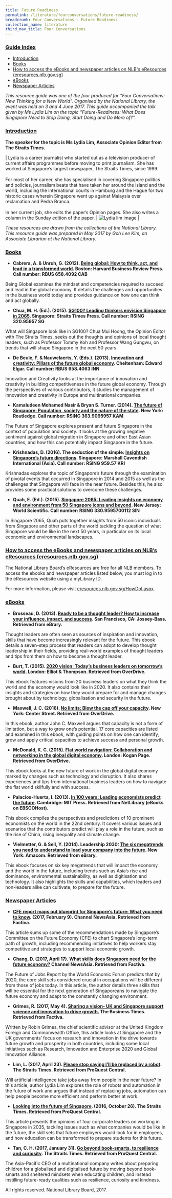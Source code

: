 ```yaml
---
title: Future Readiness
permalink: /literature/fourconversations/future-readiness/
breadcrumb: Four Conversations - Future Readiness
collection_name: literature
third_nav_title: Four Conversations
---
```


### <u>Guide Index</u>

* [Introduction](#introduction)
* [Books](#books)
* [How to access the eBooks and newspaper articles on NLB's eResources (eresources.nlb.gov.sg)](#how-to-access-the-ebooks-and-newspaper-articles-on-nlbs-eresources-eresources-nlb-gov-sg)
* [eBooks](#ebooks)
* [Newspaper Articles](#newspaper-articles)

_This resource guide was one of the four produced for “Four Conversations: New Thinking for a New World”. Organised by the National Library, the event was held on 3 and 4 June 2017. This guide accompanied the talk given by Ms Lydia Lim on the topic “Future-Readiness: What Does Singapore Need to Stop Doing, Start Doing and Do More of?”._

### <u>Introduction</u>
 

**The speaker for the topic is Ms Lydia Lim, Associate Opinion Editor from The Straits Times.**

| Lydia is a career journalist who started out as a television producer of current affairs programmes before moving to print journalism. She has worked at Singapore’s largest newspaper, The Straits Times, since 1999. <br><br> For most of her career, she has specialised in covering Singapore politics and policies, journalism beats that have taken her around the island and the world, including the international courts in Hamburg and the Hague for two historic cases wherein Singapore went up against Malaysia over reclamation and Pedra Branca. <br><br> In her current job, she edits the paper’s Opinion pages. She also writes a column in the Sunday edition of the paper. | ![Lydia lim image](/images/literature/fourconversations/Lydia-Lim.jpg) |

_These resources are drawn from the collections of the National Library. This resource guide was prepared in May 2017 by Goh Lee Kim, an Associate Librarian at the National Library._


### <u>Books</u>

* **Cabrera, A. & Unruh, G. (2012). [Being global: How to think, act, and lead in a transformed world](http://eservice.nlb.gov.sg/item_holding_s.aspx?bid=14325502). Boston: Harvard Business Review Press. Call number: RBUS 658.4092 CAB**

Being Global examines the mindset and competencies required to succeed and lead in the global economy. It details the challenges and opportunities in the business world today and provides guidance on how one can think and act globally.
 

* **Chua, M. H. (Ed.). (2015). [SG100? Leading thinkers envision Singapore in 2065](http://eservice.nlb.gov.sg/item_holding_s.aspx?bid=202246459). Singapore: Straits Times Press. Call number: RSING 320.95957 SG**

What will Singapore look like in SG100? Chua Mui Hoong, the Opinion Editor with The Straits Times, seeks out the thoughts and opinions of local thought leaders, such as Professor Tommy Koh and Professor Wang Gungwu, on trends that will shape Singapore in the next 50 years.
 

* **De Beule, F. & Nauwelaerts, Y. (Eds.). (2013). [Innovation and creativity: Pillars of the future global economy](http://eservice.nlb.gov.sg/item_holding_s.aspx?bid=200149726). Cheltenham: Edward Elgar. Call number: RBUS 658.4063 INN**

Innovation and Creativity looks at the importance of innovation and creativity in building competitiveness in the future global economy. Through the perspectives of various contributors, it studies the management of innovation and creativity in Europe and multinational companies.
 

* **Kamaludeen Mohamed Nasir & Bryan S. Turner. (2014). [The future of Singapore: Population, society and the nature of the state](http://eservice.nlb.gov.sg/item_holding_s.aspx?bid=200784630). New York: Routledge. Call number: RSING 363.9095957 KAM**

The Future of Singapore explores present and future Singapore in the context of population and society. It looks at the growing negative sentiment against global migration in Singapore and other East Asian countries, and how this can potentially impact Singapore in the future.
 

* **Krishnadas, D. (2016). The seduction of the simple: [Insights on Singapore’s future directions](http://eservice.nlb.gov.sg/item_holding_s.aspx?bid=200784630). Singapore: Marshall Cavendish International (Asia). Call number: RSING 959.57 KRI**

Krishnadas explores the topic of Singapore’s future through the examination of pivotal events that occurred in Singapore in 2014 and 2015 as well as the challenges that Singapore will face in the near future. Besides this, he also provides some practical solutions to overcome these challenges.
 

* **Quah, E. (Ed.). (2015). [Singapore 2065: Leading insights on economy and environment from 50 Singapore icons and beyond](http://eservice.nlb.gov.sg/item_holding_s.aspx?bid=201608285). New Jersey: World Scientific. Call number: RSING 330.9595700112 SIN**

In Singapore 2065, Quah puts together insights from 50 iconic individuals from Singapore and other parts of the world tackling the question of what Singapore would be like in the next 50 years, in particular on its local economic and environmental landscapes.
 

### <u>How to access the eBooks and newspaper articles on NLB’s eResources (eresources.nlb.gov.sg)</u>
 

The National Library Board’s eResources are free for all NLB members. To access the ebooks and newspaper articles listed below, you must log in to the eResources website using a myLibrary ID.

For more information, please visit [eresources.nlb.gov.sg/HowDoI.aspx](eresources.nlb.gov.sg/HowDoI.aspx).


### <u>eBooks</u>

* **Brosseau, D. (2013). [Ready to be a thought leader? How to increase your influence, impact, and success](http://eresources.nlb.gov.sg/Main/Browse?startsWith=E). San Francisco, CA: Jossey-Bass. Retrieved from eBrary.**

Thought leaders are often seen as sources of inspiration and innovation, skills that have become increasingly relevant for the future. This ebook details a seven-step process that readers can adopt to develop thought leadership in their fields, providing real-world examples of thought leaders and tips from them on how to become a thought leader.
 

* **Burt, T. (2015). [2020 vision: Today’s business leaders on tomorrow’s world](https://singapore.libraryreserve.com/10/50/en/ContentDetails.htm?id=3F0DBF69-162F-441C-983B-A4C831DE121F). London: Elliot & Thompson. Retrieved from OverDrive.**

This ebook features visions from 20 business leaders on what they think the world and the economy would look like in 2020. It also contains their insights and strategies on how they would prepare for and manage changes brought about by technology, globalisation and security in the future.
 

* **Maxwell, J. C. (2016). [No limits: Blow the cap off your capacity](https://singapore.libraryreserve.com/10/50/en/ContentDetails.htm?id=48C1F40F-982C-4ED2-91CF-E40E3EC0D776). New York: Center Street. Retrieved from OverDrive.**

In this ebook, author John C. Maxwell argues that capacity is not a form of limitation, but a way to grow one’s potential. 17 core capacities are listed and examined in this ebook, with guiding points on how one can identify, grow and apply critical capacities to achieve success and personal growth.
 

* **McDonald, K. C. (2015). [Flat world navigation: Collaboration and networking in the global digital economy](https://singapore.libraryreserve.com/10/50/en/ContentDetails.htm?id=15D6F3EA-F345-44D9-945D-6B85B9E91B3F). London: Kogan Page. Retrieved from OverDrive.**

This ebook looks at the new future of work in the global digital economy marked by changes such as technology and disruption. It also shares experiences and tips from international business leaders on how to navigate the flat world skilfully and with success.
 

* **Palacios-Huerta, I. (2013). [In 100 years: Leading economists predict the future](http://eresources.nlb.gov.sg/Main/Browse?startsWith=N). Cambridge: MIT Press. Retrieved from NetLibrary (eBooks on EBSCOHost).**

This ebook compiles the perspectives and predictions of 10 prominent economists on the world in the 22nd century. It covers various issues and scenarios that the contributors predict will play a role in the future, such as the rise of China, rising inequality and climate change.
 

* **Vielmetter, G. & Sell, Y. (2014). Leadership 2030: [The six megatrends you need to understand to lead your company into the future](http://eresources.nlb.gov.sg/Main/Browse?startsWith=E). New York: Amacom. Retrieved from eBrary.**

This ebook focuses on six key megatrends that will impact the economy and the world in the future, including trends such as Asia’s rise and dominance, environmental sustainability, as well as digitisation and technology. It also highlights the skills and capabilities, which leaders and non-leaders alike can cultivate, to prepare for the future.
 

### <u>Newspaper Articles</u>

* **[CFE report maps out blueprint for Singapore’s future: What you need to know](http://eresources.nlb.gov.sg/Main/Browse?startsWith=F). (2017, February 9). Channel NewsAsia. Retrieved from Factiva.**

This article sums up some of the recommendations made by Singapore’s Committee on the Future Economy (CFE) to chart Singapore’s long-term path of growth, including recommending initiatives to help workers stay competitive and strategies to support local economic growth.
 

* **Chang, D. (2017, April 17). [What skills does Singapore need for the future economy?](http://eresources.nlb.gov.sg/Main/Browse?startsWith=F) Channel NewsAsia. Retrieved from Factiva.**

The Future of Jobs Report by the World Economic Forum predicts that by 2020, the core skill sets considered crucial in occupations will be different from those of jobs today. In this article, the author details three skills that will be essential for the next generation of Singaporeans to navigate the future economy and adapt to the constantly changing environment.
 

* **Grimes, R. (2017, May 4). [Sharing a vision- UK and Singapore support science and innovation to drive growth.](http://eresources.nlb.gov.sg/Main/Browse?startsWith=F) The Business Times. Retrieved from Factiva.**

Written by Robin Grimes, the chief scientific advisor at the United Kingdom Foreign and Commonwealth Office, this article looks at Singapore and the UK governments’ focus on research and innovation in the drive towards future growth and prosperity in both countries, including some local initiatives such as Research, Innovation and Enterprise 2020 and Global Innovation Alliance.
 

* **Lim, L. (2017, April 23). [Please stop saying I’ll be replaced by a robot](http://eresources.nlb.gov.sg/Main/Browse?startsWith=P). The Straits Times. Retrieved from ProQuest Central.**

Will artificial intelligence take jobs away from people in the near future? In this article, author Lydia Lim explores the role of robots and automation in the future of work and argues that instead of replacing jobs, automation can help people become more efficient and perform better at work.
 

* **[Looking into the future of Singapore](http://eresources.nlb.gov.sg/Main/Browse?startsWith=P). (2016, October 26). The Straits Times. Retrieved from ProQuest Central.**

This article presents the opinions of four corporate leaders on working in Singapore in 2035, tackling issues such as what companies would be like in the future, the skill sets that future employers would look for in employees, and how education can be transformed to prepare students for this future.
 

* **Tan, C. H. (2017, January 31). [Go beyond book-smarts, to resilience and curiosity](http://eresources.nlb.gov.sg/Main/Browse?startsWith=P). The Straits Times. Retrieved from ProQuest Central.**

The Asia-Pacific CEO of a multinational company writes about preparing children for a globalised and digitalised future by moving beyond book-smarts and sheltered mindsets when educating children, and instead instilling future-ready qualities such as resilience, curiosity and kindness.
 

All rights reserved. National Library Board, 2017.